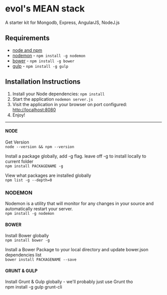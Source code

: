 # evol's MEAN stack
A starter kit for Mongodb, Express, AngularJS, NodeJ.js

## Requirements

- [node and npm](http://nodejs.org/)
- [nodemon](http://nodemon.io/) - `npm install -g nodemon`
- [bower](http://bower.io) - `npm install -g bower`
- [gulp](http://gulpjs.com/) - `npm install -g gulp`

## Installation Instructions

1. Install your Node dependencies: `npm install`
2. Start the application `nodemon server.js`
3. Visit the application in your browser on port configured: [http://localhost:8080](http://localhost:8080)
4. Enjoy!

---

#### NODE

Get Version<br>
`node --version && npm --version`

Install a package globally, add -g flag.  leave off -g to install locally to current folder<br>
`npm install PACKAGENAME -g`


View what packages are installed globally<br>
`npm list -g --depth=0`


### NODEMON
Nodemon is a utility that will monitor for any changes in your source and automatically restart your server.<br>
`npm install -g nodemon`


#### BOWER

Install Bower globally<br>
`npm install bower -g`

Install a Bower Package to your local directory and update bower.json dependencies  list <br>
`bower install PACKAGENAME --save`




#### GRUNT & GULP

Install Grunt & Gulp globally - we'll probably just use Grunt tho<br>
npm install -g gulp grunt-cli
